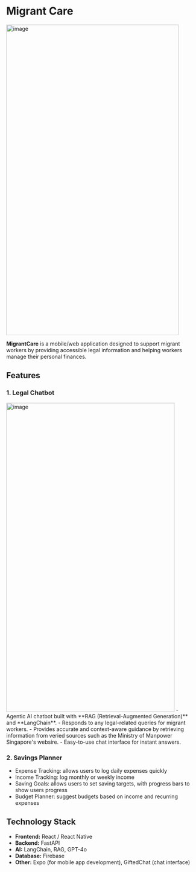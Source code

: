 # Migrant Care

<img width="457" height="821" alt="image" src="https://github.com/user-attachments/assets/11aca131-3c2c-4d37-8986-4dfd8b029223" />

**MigrantCare** is a mobile/web application designed to support migrant workers by providing accessible legal information and helping workers manage their personal finances.

## Features

### 1. Legal Chatbot
<img width="446" height="817" alt="image" src="https://github.com/user-attachments/assets/ae564e92-296f-44e0-a377-af569ffeeb7d" />
- Agentic AI chatbot built with **RAG (Retrieval-Augmented Generation)** and **LangChain**.
- Responds to any legal-related queries for migrant workers.
- Provides accurate and context-aware guidance by retrieving information from veried sources such as the Ministry of Manpower Singapore's websire.
- Easy-to-use chat interface for instant answers.

### 2. Savings Planner
- Expense Tracking: allows users to log daily expenses quickly
- Income Tracking: log monthly or weekly income
- Saving Goals: allows users to set saving targets, with progress bars to show users progress
- Budget Planner: suggest budgets based on income and recurring expenses

## Technology Stack
- **Frontend:** React / React Native
- **Backend:** FastAPI
- **AI:** LangChain, RAG, GPT-4o
- **Database:** Firebase
- **Other:** Expo (for mobile app development), GiftedChat (chat interface)

